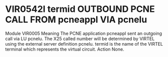 # VIR0542I termid OUTBOUND PCNE CALL FROM pcneappl VIA pcnelu
Module
    VIR0005
Meaning
    The PCNE application pcneappl sent an outgoing call via LU pcnelu. The X25 called number will be determined by VIRTEL using the external server definition pcnelu. termid is the name of the VIRTEL terminal which represents the virtual circuit.
Action
    None.
